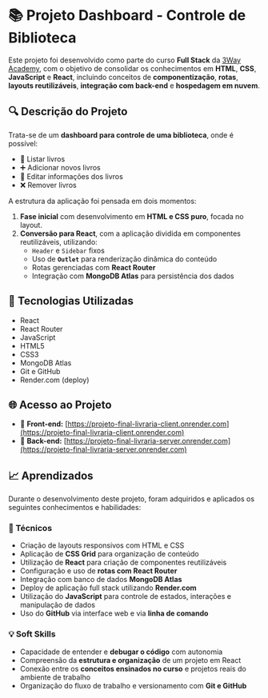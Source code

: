 # 📚 Projeto Dashboard - Controle de Biblioteca

Este projeto foi desenvolvido como parte do curso **Full Stack** da [3Way Academy](https://3way.digital/), com o objetivo de consolidar os conhecimentos em **HTML**, **CSS**, **JavaScript** e **React**, incluindo conceitos de **componentização**, **rotas**, **layouts reutilizáveis**, **integração com back-end** e **hospedagem em nuvem**.

## 🔍 Descrição do Projeto

Trata-se de um **dashboard para controle de uma biblioteca**, onde é possível:

- 📖 Listar livros  
- ➕ Adicionar novos livros  
- 📝 Editar informações dos livros  
- ❌ Remover livros  

A estrutura da aplicação foi pensada em dois momentos:

1. **Fase inicial** com desenvolvimento em **HTML e CSS puro**, focada no layout.
2. **Conversão para React**, com a aplicação dividida em componentes reutilizáveis, utilizando:
   - `Header` e `Sidebar` fixos
   - Uso de **`Outlet`** para renderização dinâmica do conteúdo
   - Rotas gerenciadas com **React Router**
   - Integração com **MongoDB Atlas** para persistência dos dados

## 🚀 Tecnologias Utilizadas

- React  
- React Router  
- JavaScript  
- HTML5  
- CSS3  
- MongoDB Atlas  
- Git e GitHub  
- Render.com (deploy)

## 🌐 Acesso ao Projeto

- 🔗 **Front-end:** [https://projeto-final-livraria-client.onrender.com](https://projeto-final-livraria-client.onrender.com)  
- 🔗 **Back-end:** [https://projeto-final-livraria-server.onrender.com](https://projeto-final-livraria-server.onrender.com)

## 📈 Aprendizados

Durante o desenvolvimento deste projeto, foram adquiridos e aplicados os seguintes conhecimentos e habilidades:

### 🧠 Técnicos

- Criação de layouts responsivos com HTML e CSS  
- Aplicação de **CSS Grid** para organização de conteúdo  
- Utilização de **React** para criação de componentes reutilizáveis  
- Configuração e uso de **rotas com React Router**  
- Integração com banco de dados **MongoDB Atlas**  
- Deploy de aplicação full stack utilizando **Render.com**  
- Utilização do **JavaScript** para controle de estados, interações e manipulação de dados  
- Uso do **GitHub** via interface web e via **linha de comando**

### 💡 Soft Skills

- Capacidade de entender e **debugar o código** com autonomia  
- Compreensão da **estrutura e organização** de um projeto em React  
- Conexão entre os **conceitos ensinados no curso** e projetos reais do ambiente de trabalho  
- Organização do fluxo de trabalho e versionamento com **Git e GitHub**
